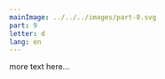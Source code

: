 ```yaml
---
mainImage: ../../../images/part-8.svg
part: 9
letter: d
lang: en
---
```


<div class="content">
more text here...
</div>